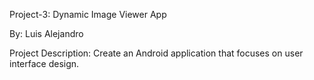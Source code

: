 Project-3: Dynamic Image Viewer App

By: Luis Alejandro

Project Description:
Create an Android application that focuses on user interface design.
